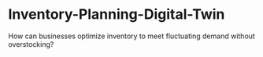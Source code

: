 # Inventory-Planning-Digital-Twin
How can businesses optimize inventory to meet fluctuating demand without overstocking?
